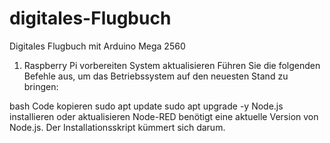 # digitales-Flugbuch
Digitales Flugbuch mit Arduino Mega 2560


1. Raspberry Pi vorbereiten
System aktualisieren
Führen Sie die folgenden Befehle aus, um das Betriebssystem auf den neuesten Stand zu bringen:

bash
Code kopieren
sudo apt update
sudo apt upgrade -y
Node.js installieren oder aktualisieren
Node-RED benötigt eine aktuelle Version von Node.js. Der Installationsskript kümmert sich darum.
